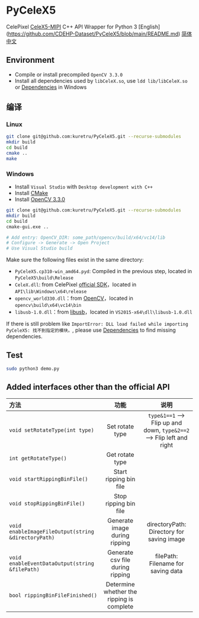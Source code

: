 # PyCeleX5

CelePixel [CeleX5-MIPI](https://github.com/CelePixel/CeleX5-MIPI) C++ API Wrapper for Python 3
[English] (https://github.com/CDEHP-Dataset/PyCeleX5/blob/main/README.md) [简体中文](https://github.com/CDEHP-Dataset/PyCeleX5/blob/main/README_zh-Hans.md)

## Environment

* Compile or install precompiled `OpenCV 3.3.0`
* Install all dependencies used by `libCeleX.so`, use `ldd lib/libCeleX.so` or [Dependencies](https://github.com/lucasg/Dependencies) in Windows

## 编译

### Linux

```bash
git clone git@github.com:kuretru/PyCeleX5.git --recurse-submodules
mkdir build
cd build
cmake ..
make
```

### Windows

* Install `Visual Studio` with `Desktop development with C++`
* Install [CMake](https://cmake.org/download/)
* Install [OpenCV 3.3.0](https://sourceforge.net/projects/opencvlibrary/files/opencv-win/3.3.0/opencv-3.3.0-vc14.exe)

```bash
git clone git@github.com:kuretru/PyCeleX5.git --recurse-submodules
mkdir build
cd build
cmake-gui.exe ..

# Add entry: OpenCV_DIR: some_path/opencv/build/x64/vc14/lib
# Configure -> Generate -> Open Project
# Use Visual Studio build
```

Make sure the following files exist in the same directory:

* `PyCeleX5.cp310-win_amd64.pyd`: Compiled in the previous step, located in `PyCeleX5\build\Release`
* `CeleX.dll`: from CelePixel [official SDK](https://github.com/CelePixel/CeleX5-MIPI/tree/master/API/lib/Windows/x64/release)，located in `API\lib\Windows\x64\release`
* `opencv_world330.dll`：from [OpenCV](https://github.com/opencv/opencv/releases/tag/3.3.0)，located in `opencv\build\x64\vc14\bin`
* `libusb-1.0.dll`：from [libusb](https://github.com/libusb/libusb)，located in `VS2015-x64\dll\libusb-1.0.dll`

If there is still problem like `ImportError: DLL load failed while importing PyCeleX5: 找不到指定的模块。`, please use [Dependencies](https://github.com/lucasg/Dependencies) to find missing dependencies.

## Test

```bash
sudo python3 demo.py
```

## Added interfaces other than the official API

| 方法                                                |                   功能                    |                                 说明                                  |
| :-------------------------------------------------- | :---------------------------------------: | :-------------------------------------------------------------------: |
| `void setRotateType(int type)`                      |              Set rotate type              | `type&1==1` --> Flip up and down, `type&2==2` --> Flip left and right |
| `int getRotateType()`                               |              Get rotate type              |                                                                       |
| `void startRippingBinFile()`                        |          Start ripping bin file           |                                                                       |
| `void stopRippingBinFile()`                         |           Stop ripping bin file           |                                                                       |
| `void enableImageFileOutput(string &directoryPath)` |       Generate image during ripping       |               directoryPath: Directory for saving image               |
| `void enableEventDataOutput(string &filePath)`      |     Generate csv file during ripping      |                  filePath:  Filename for saving data                  |
| `bool rippingBinFileFinished()`                     | Determine whether the ripping is complete |                                                                       |
